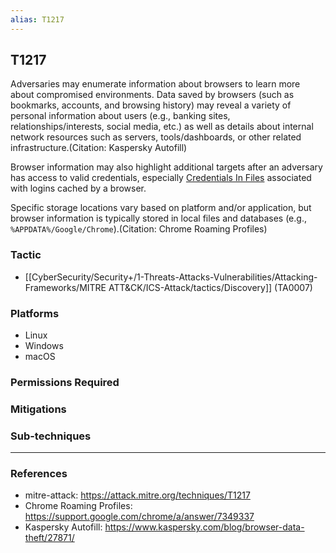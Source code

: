 ```yaml
---
alias: T1217
---
```


## T1217

Adversaries may enumerate information about browsers to learn more about compromised environments. Data saved by browsers (such as bookmarks, accounts, and browsing history) may reveal a variety of personal information about users (e.g., banking sites, relationships/interests, social media, etc.) as well as details about internal network resources such as servers, tools/dashboards, or other related infrastructure.(Citation: Kaspersky Autofill)

Browser information may also highlight additional targets after an adversary has access to valid credentials, especially [Credentials In Files](https://attack.mitre.org/techniques/T1552/001) associated with logins cached by a browser.

Specific storage locations vary based on platform and/or application, but browser information is typically stored in local files and databases (e.g., `%APPDATA%/Google/Chrome`).(Citation: Chrome Roaming Profiles)


### Tactic
- [[CyberSecurity/Security+/1-Threats-Attacks-Vulnerabilities/Attacking-Frameworks/MITRE ATT&CK/ICS-Attack/tactics/Discovery]] (TA0007)

### Platforms
- Linux
- Windows
- macOS

### Permissions Required

### Mitigations

### Sub-techniques


---
### References

- mitre-attack: https://attack.mitre.org/techniques/T1217
- Chrome Roaming Profiles: https://support.google.com/chrome/a/answer/7349337
- Kaspersky Autofill: https://www.kaspersky.com/blog/browser-data-theft/27871/
